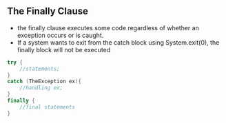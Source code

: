 ## The Finally Clause
- the finally clause executes some code regardless of whether an exception occurs or is caught. 
- If a system wants to exit from the catch block using System.exit(0), the finally block will not be executed
```java
try {
	//statements;
}
catch (TheException ex){
	//handling ex;
}
finally {
	//final statements
}
```
